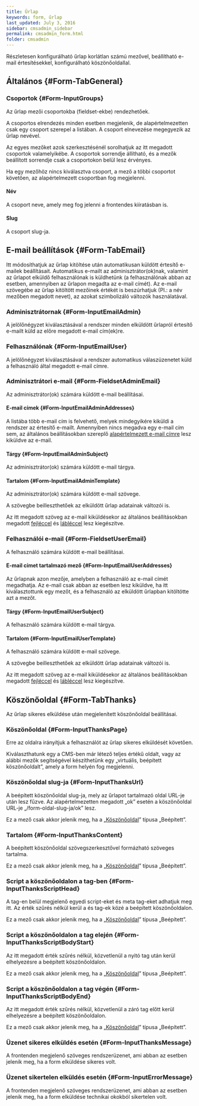 ```yaml
---
title: Űrlap
keywords: form, űrlap
last_updated: July 3, 2016
sidebar: cmsadmin_sidebar
permalink: cmsadmin_form.html
folder: cmsadmin
---
```


Részletesen konfigurálható űrlap korlátlan számú mezővel, beállítható e-mail értesítésekkel, konfigurálható köszönőoldallal.

## Általános {#Form-TabGeneral}

### Csoportok {#Form-InputGroups}

Az űrlap mezői csoportokba (fieldset-ekbe) rendezhetőek. 

A csoportos elrendezés minden esetben megjelenik, de alapértelmezetten csak egy csoport szerepel a listában. A csoport elnevezése megegyezik az űrlap nevével.

Az egyes mezőket azok szerkesztésénél sorolhatjuk az itt megadott csoportok valamelyikébe. A csoportok sorrendje állítható, és a mezők beállított sorrendje csak a csoportokon belül lesz érvényes.

Ha egy mezőhöz nincs kiválasztva csoport, a mező a többi csoportot követően, az alapértelmezett csoportban fog megjelenni.

#### Név

A csoport neve, amely meg fog jelenni a frontendes kiíratásban is.

#### Slug

A csoport slug-ja.

## E-mail beállítások {#Form-TabEmail}

Itt módosíthatjuk az űrlap kitöltése után automatikusan küldött értesítő e-mailek beállításait. Automatikus e-mailt az adminisztrátor(ok)nak, valamint az űrlapot elküldő felhasználónak is küldhetünk (a felhasználónak abban az esetben, amennyiben az űrlapon megadta az e-mail címét). Az e-mail szövegébe az űrlap kitöltött mezőinek értékét is beszúrhatjuk (Pl.: a név mezőben  megadott nevet), az azokat szimbolizáló változók használatával. 

### Adminisztrátornak {#Form-InputEmailAdmin}

A jelölőnégyzet kiválasztásával a rendszer minden elküldött űrlapról értesítő e-mailt küld az előre megadott e-mail cím(ek)re.

### Felhasználónak {#Form-InputEmailUser}

A jelölőnégyzet kiválasztásával a rendszer automatikus válaszüzenetet küld a felhasználó által megadott e-mail címre.

### Adminisztrátori e-mail {#Form-FieldsetAdminEmail}

Az adminisztrátor(ok) számára küldött e-mail beállításai.

#### E-mail címek {#Form-InputEmailAdminAddresses}

A listába több e-mail cím is felvehető, melyek mindegyikére kiküldi a rendszer az értesítő e-mailt. Amennyiben nincs megadva egy e-mail cím sem, az általános beállításokban szereplő [alapértelmezett e-mail címre](cmsadmin_settings_general.html#Setting-InputAdminEmail) lesz kiküldve az e-mail.

#### Tárgy {#Form-InputEmailAdminSubject}

Az adminisztrátor(ok) számára küldött e-mail tárgya.

#### Tartalom {#Form-InputEmailAdminTemplate}

Az adminisztrátor(ok) számára küldött e-mail szövege. 

A szövegbe beilleszthetőek az elküldött űrlap adatainak változói is.

Az itt megadott szöveg az e-mail kiküldésekor az általános beállításokban megadott [fejléccel](cmsadmin_settings_system.html#Setting-InputEmailHeader) és [lábléccel](cmsadmin_settings_system.html#Setting-InputEmailFooter) lesz kiegészítve.

### Felhasználói e-mail {#Form-FieldsetUserEmail}

A felhasználó számára küldött e-mail beállításai.

#### E-mail címet tartalmazó mező {#Form-InputEmailUserAddresses}

Az űrlapnak azon mezője, amelyben a felhasználó az e-mail címét megadhatja. Az e-mail csak abban az esetben lesz kiküldve, ha itt kiválasztottunk egy mezőt, és a felhasználó az elküldött űrlapban kitöltötte azt a mezőt.

#### Tárgy {#Form-InputEmailUserSubject}

A felhasználó számára küldött e-mail tárgya.

#### Tartalom {#Form-InputEmailUserTemplate}

A felhasználó számára küldött e-mail szövege. 

A szövegbe beilleszthetőek az elküldött űrlap adatainak változói is.

Az itt megadott szöveg az e-mail kiküldésekor az általános beállításokban megadott [fejléccel](cmsadmin_settings_system.html#Setting-InputEmailHeader) és [lábléccel](cmsadmin_settings_system.html#Setting-InputEmailFooter) lesz kiegészítve.

## Köszönőoldal {#Form-TabThanks}

Az űrlap sikeres elküldése után megjelenített köszönőoldal beállításai.

### Köszönőoldal {#Form-InputThanksPage}

Erre az oldalra irányítjuk a felhasználót az űrlap sikeres elküldését követően.

Kiválaszthatunk egy a CMS-ben már létező teljes értékű oldalt, vagy az alábbi mezők segítségével készíthetünk egy „virtuális, beépített köszönőoldalt”, amely a form helyén fog megjelenni.

### Köszönőoldal slug-ja {#Form-InputThanksUrl}

A beépített köszönőoldal slug-ja, mely az űrlapot tartalmazó oldal URL-je után lesz fűzve. Az alapértelmezetten megadott „ok” esetén a köszönőoldal URL-je „/form-oldal-slug-ja/ok” lesz.

Ez a mező csak akkor jelenik meg, ha a „[Köszönőoldal](cmsadmin_form.html#Form-InputThanksPage)” típusa „Beépített”.

### Tartalom {#Form-InputThanksContent}
A beépített köszönőoldal szövegszerkesztővel formázható szöveges tartalma.

Ez a mező csak akkor jelenik meg, ha a „[Köszönőoldal](cmsadmin_form.html#Form-InputThanksPage)” típusa „Beépített”.

### Script a köszönőoldalon a <head> tag-ben {#Form-InputThanksScriptHead}

A <head> tag-en belül megjelenő egyedi script-eket és meta tag-eket adhatjuk meg itt. Az érték szűrés nélkül kerül a <head> és </head> tag-ek közé a beépített köszönőoldalon.

Ez a mező csak akkor jelenik meg, ha a „[Köszönőoldal](cmsadmin_form.html#Form-InputThanksPage)” típusa „Beépített”.

### Script a köszönőoldalon a <body> tag elején {#Form-InputThanksScriptBodyStart}

Az itt megadott érték szűrés nélkül, közvetlenül a nyitó <body> tag után kerül elhelyezésre a beépített köszönőoldalon.

Ez a mező csak akkor jelenik meg, ha a „[Köszönőoldal](cmsadmin_form.html#Form-InputThanksPage)” típusa „Beépített”.

### Script a köszönőoldalon a <body> tag végén {#Form-InputThanksScriptBodyEnd}

Az itt megadott érték szűrés nélkül, közvetlenül a záró <body> tag előtt kerül elhelyezésre a beépített köszönőoldalon.

Ez a mező csak akkor jelenik meg, ha a „[Köszönőoldal](cmsadmin_form.html#Form-InputThanksPage)” típusa „Beépített”.

### Üzenet sikeres elküldés esetén {#Form-InputThanksMessage}

A frontenden megjelenő szöveges rendszerüzenet, ami abban az esetben jelenik meg, ha a form elküldése sikeres volt.

### Üzenet sikertelen elküldés esetén {#Form-InputErrorMessage}

A frontenden megjelenő szöveges rendszerüzenet, ami abban az esetben jelenik meg, ha a form elküldése technikai okokból sikertelen volt.






